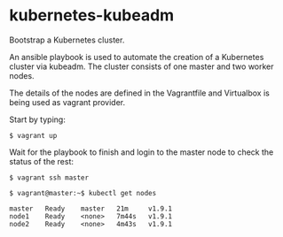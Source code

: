 # kubernetes-kubeadm
Bootstrap a Kubernetes cluster.

An ansible playbook is used to automate the creation of a Kubernetes cluster via kubeadm. The cluster consists of one master and two worker nodes.

The details of the nodes are defined in the Vagrantfile and Virtualbox is being used as vagrant provider.

Start by typing:

```$ vagrant up```

Wait for the playbook to finish and login to the master node to check the status of the rest:

```$ vagrant ssh master```


```$ vagrant@master:~$ kubectl get nodes```

```NAME     STATUS   ROLES    AGE     VERSION
master   Ready    master   21m     v1.9.1
node1    Ready    <none>   7m44s   v1.9.1
node2    Ready    <none>   4m43s   v1.9.1
```

